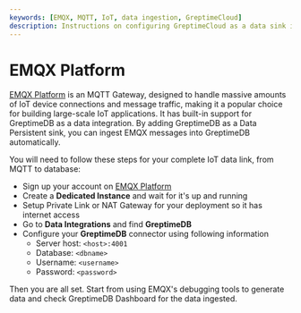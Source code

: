 ```yaml
---
keywords: [EMQX, MQTT, IoT, data ingestion, GreptimeCloud]
description: Instructions on configuring GreptimeCloud as a data sink in EMQX Platform for IoT data ingestion.
---
```


# EMQX Platform

[EMQX Platform](https://www.emqx.io/) is an MQTT Gateway, designed to handle
massive amounts of IoT device connections and message traffic, making it a
popular choice for building large-scale IoT applications. It has built-in
support for GreptimeDB as a data integration. By adding GreptimeDB as a Data
Persistent sink, you can ingest EMQX messages into GreptimeDB automatically.

You will need to follow these steps for your complete IoT data link, from MQTT
to database:

- Sign up your account on [EMQX Platform](https://www.emqx.io/)
- Create a **Dedicated Instance** and wait for it's up and running
- Setup Private Link or NAT Gateway for your deployment so it has internet
  access
- Go to **Data Integrations** and find **GreptimeDB**
- Configure your **GreptimeDB** connector using following information
  - Server host: `<host>:4001`
  - Database: `<dbname>`
  - Username: `<username>`
  - Password: `<password>`

Then you are all set. Start from using EMQX's debugging tools to generate data
and check GreptimeDB Dashboard for the data ingested.
